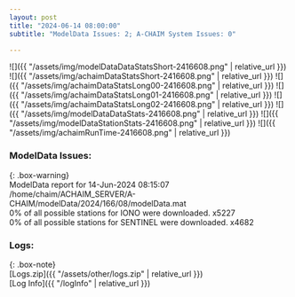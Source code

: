 ```yaml
---
layout: post
title: "2024-06-14 08:00:00"
subtitle: "ModelData Issues: 2; A-CHAIM System Issues: 0"

---
```


![]({{ "/assets/img/modelDataDataStatsShort-2416608.png" | relative_url }})
![]({{ "/assets/img/achaimDataStatsShort-2416608.png" | relative_url }})
![]({{ "/assets/img/achaimDataStatsLong00-2416608.png" | relative_url }})
![]({{ "/assets/img/achaimDataStatsLong01-2416608.png" | relative_url }})
![]({{ "/assets/img/achaimDataStatsLong02-2416608.png" | relative_url }})
![]({{ "/assets/img/modelDataDataStats-2416608.png" | relative_url }})
![]({{ "/assets/img/modelDataStationStats-2416608.png" | relative_url }})
![]({{ "/assets/img/achaimRunTime-2416608.png" | relative_url }})


### ModelData Issues:  
  
{: .box-warning}  
 ModelData report for 14-Jun-2024 08:15:07   
 /home/chaim/ACHAIM_SERVER/A-CHAIM/modelData/2024/166/08/modelData.mat   
 0% of all possible stations for IONO were downloaded. x5227   
 0% of all possible stations for SENTINEL were downloaded. x4682   
  


### Logs:  
  
{: .box-note}  
[Logs.zip]({{ "/assets/other/logs.zip" | relative_url }})  
[Log Info]({{ "/logInfo" | relative_url }})  
